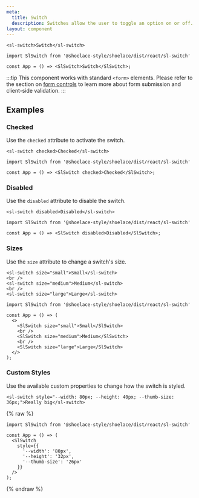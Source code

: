 ```yaml
---
meta:
  title: Switch
  description: Switches allow the user to toggle an option on or off.
layout: component
---
```


```html:preview
<sl-switch>Switch</sl-switch>
```

```jsx:react
import SlSwitch from '@shoelace-style/shoelace/dist/react/sl-switch'

const App = () => <SlSwitch>Switch</SlSwitch>;
```

:::tip
This component works with standard `<form>` elements. Please refer to the section on [form controls](/getting-started/form-controls) to learn more about form submission and client-side validation.
:::

## Examples

### Checked

Use the `checked` attribute to activate the switch.

```html:preview
<sl-switch checked>Checked</sl-switch>
```

```jsx:react
import SlSwitch from '@shoelace-style/shoelace/dist/react/sl-switch'

const App = () => <SlSwitch checked>Checked</SlSwitch>;
```

### Disabled

Use the `disabled` attribute to disable the switch.

```html:preview
<sl-switch disabled>Disabled</sl-switch>
```

```jsx:react
import SlSwitch from '@shoelace-style/shoelace/dist/react/sl-switch'

const App = () => <SlSwitch disabled>Disabled</SlSwitch>;
```

### Sizes

Use the `size` attribute to change a switch's size.

```html:preview
<sl-switch size="small">Small</sl-switch>
<br />
<sl-switch size="medium">Medium</sl-switch>
<br />
<sl-switch size="large">Large</sl-switch>
```

```jsx:react
import SlSwitch from '@shoelace-style/shoelace/dist/react/sl-switch'

const App = () => (
  <>
    <SlSwitch size="small">Small</SlSwitch>
    <br />
    <SlSwitch size="medium">Medium</SlSwitch>
    <br />
    <SlSwitch size="large">Large</SlSwitch>
  </>
);
```

### Custom Styles

Use the available custom properties to change how the switch is styled.

```html:preview
<sl-switch style="--width: 80px; --height: 40px; --thumb-size: 36px;">Really big</sl-switch>
```

{% raw %}

```jsx:react
import SlSwitch from '@shoelace-style/shoelace/dist/react/sl-switch'

const App = () => (
  <SlSwitch
    style={{
      '--width': '80px',
      '--height': '32px',
      '--thumb-size': '26px'
    }}
  />
);
```

{% endraw %}
